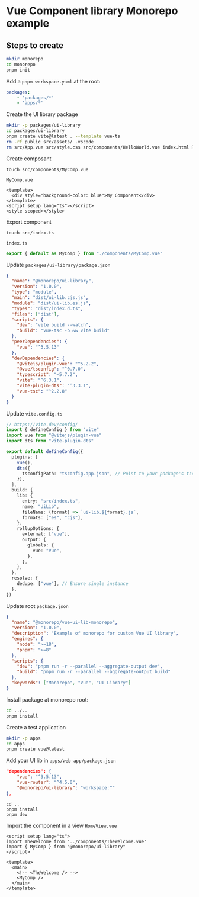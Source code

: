 # Vue Component library Monorepo example

## Steps to create

```bash
mkdir monorepo
cd monorepo
pnpm init
```

Add a `pnpm-workspace.yaml` at the root:

```yaml
packages:
	- 'packages/*'
	- 'apps/*'
```

Create the UI library package

```bash
mkdir -p packages/ui-library
cd packages/ui-library
pnpm create vite@latest . --template vue-ts
rm -rf public src/assets/ .vscode
rm src/App.vue src/style.css src/components/HelloWorld.vue index.html README.md main.ts
```

Create composant

```
touch src/components/MyComp.vue
```

`MyComp.vue`

```vue
<template>
  <div style="background-color: blue">My Component</div>
</template>
<script setup lang="ts"></script>
<style scoped></style>
```

Export component

```
touch src/index.ts
```

`index.ts`

```ts
export { default as MyComp } from "./components/MyComp.vue"
```

Update `packages/ui-library/package.json`

```json
{
  "name": "@monorepo/ui-library",
  "version": "1.0.0",
  "type": "module",
  "main": "dist/ui-lib.cjs.js",
  "module": "dist/ui-lib.es.js",
  "types": "dist/index.d.ts",
  "files": ["dist"],
  "scripts": {
    "dev": "vite build --watch",
    "build": "vue-tsc -b && vite build"
  },
  "peerDependencies": {
    "vue": "^3.5.13"
  },
  "devDependencies": {
    "@vitejs/plugin-vue": "^5.2.2",
    "@vue/tsconfig": "^0.7.0",
    "typescript": "~5.7.2",
    "vite": "^6.3.1",
    "vite-plugin-dts": "^3.3.1",
    "vue-tsc": "^2.2.8"
  }
}
```

Update `vite.config.ts`

```ts
// https://vite.dev/config/
import { defineConfig } from "vite"
import vue from "@vitejs/plugin-vue"
import dts from "vite-plugin-dts"

export default defineConfig({
  plugins: [
    vue(),
    dts({
      tsconfigPath: "tsconfig.app.json", // Point to your package's tsconfig
    }),
  ],
  build: {
    lib: {
      entry: "src/index.ts",
      name: "UiLib",
      fileName: (format) => `ui-lib.${format}.js`,
      formats: ["es", "cjs"],
    },
    rollupOptions: {
      external: ["vue"],
      output: {
        globals: {
          vue: "Vue",
        },
      },
    },
  },
  resolve: {
    dedupe: ["vue"], // Ensure single instance
  },
})
```

Update root `package.json`

```json
{
  "name": "@monorepo/vue-ui-lib-monorepo",
  "version": "1.0.0",
  "description": "Example of monorepo for custom Vue UI library",
  "engines": {
    "node": ">=18",
    "pnpm": ">=8"
  },
  "scripts": {
    "dev": "pnpm run -r --parallel --aggregate-output dev",
    "build": "pnpm run -r --parallel --aggregate-output build"
  },
  "keywords": ["Monorepo", "Vue", "UI Library"]
}
```

Install package at monorepo root:

```bash
cd ../..
pnpm install
```

Create a test application

```bash
mkdir -p apps
cd apps
pnpm create vue@latest
```

Add your UI lib in `apps/web-app/package.json`

```json
"dependencies": {
	"vue": "^3.5.13",
	"vue-router": "^4.5.0",
	"@monorepo/ui-library": "workspace:^"
},
```

```
cd ..
pnpm install
pnpm dev
```

Import the component in a view `HomeView.vue`

```vue
<script setup lang="ts">
import TheWelcome from "../components/TheWelcome.vue"
import { MyComp } from "@monorepo/ui-library"
</script>

<template>
  <main>
    <!-- <TheWelcome /> -->
    <MyComp />
  </main>
</template>
```
